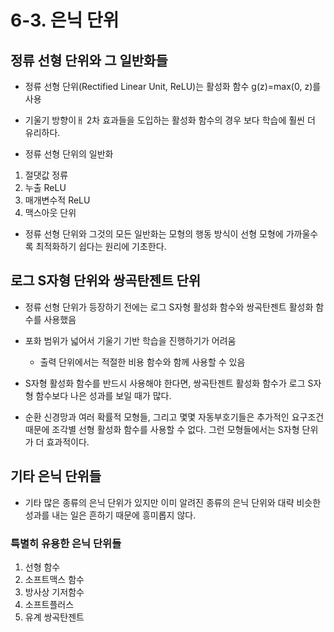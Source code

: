 # 6-3. 은닉 단위

## 정류 선형 단위와 그 일반화들

* 정류 선형 단위(Rectified Linear Unit, ReLU)는 활성화 함수 g(z)=max(0, z)를 사용

* 기울기 방향이ㅐ 2차 효과들을 도입하는 활성화 함수의 경우 보다 학습에 훨씬 더 유리하다.

* 정류 선형 단위의 일반화

1. 절댓값 정류
2. 누출 ReLU
3. 매개변수적 ReLU
4. 맥스아웃 단위

* 정류 선형 단위와 그것의 모든 일반화는 모형의 행동 방식이 선형 모형에 가까울수록 최적화하기 쉽다는 원리에 기초한다.

## 로그 S자형 단위와 쌍곡탄젠트 단위

* 정류 선형 단위가 등장하기 전에는 로그 S자형 활성화 함수와 쌍곡탄젠트 활성화 함수를 사용했음

* 포화 범위가 넓어서 기울기 기반 학습을 진행하기가 어려움
    * 출력 단위에서는 적절한 비용 함수와 함께 사용할 수 있음

* S자형 활성화 함수를 반드시 사용해야 한다면, 쌍곡탄젠트 활성화 함수가 로그 S자형 함수보다 나은 성과를 보일 때가 많다.

* 순환 신경망과 여러 확률적 모형들, 그리고 몇몇 자동부호기들은 추가적인 요구조건 때문에 조각별 선형 활성화 함수를 사용할 수 없다. 그런 모형들에서는 S자형 단위가 더 효과적이다.

## 기타 은닉 단위들

* 기타 많은 종류의 은닉 단위가 있지만 이미 알려진 종류의 은닉 단위와 대략 비슷한 성과를 내는 일은 흔하기 때문에 흥미롭지 않다.

### 특별히 유용한 은닉 단위들

1. 선형 함수
2. 소프트맥스 함수
3. 방사상 기저함수
4. 소프트플러스
5. 유계 쌍곡탄젠트
